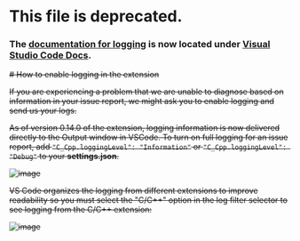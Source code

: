 # This file is deprecated.

### The [documentation for logging](https://code.visualstudio.com/docs/cpp/enable-logging-cpp) is now located under [Visual Studio Code Docs](https://code.visualstudio.com/docs).

<s>
# How to enable logging in the extension

If you are experiencing a problem that we are unable to diagnose based on information in your issue report, we might ask you to enable logging and send us your logs.

As of version 0.14.0 of the extension, logging information is now delivered directly to the Output window in VSCode. To turn on full logging for an issue report, add `"C_Cpp.loggingLevel": "Information"` or `"C_Cpp.loggingLevel": "Debug"` to your **settings.json**.

![image](https://user-images.githubusercontent.com/12818240/44601186-8a2af380-a790-11e8-9094-7064d1ba3cfb.png)

VS Code organizes the logging from different extensions to improve readability so you must select the "C/C++" option in the log filter selector to see logging from the C/C++ extension:

![image](https://user-images.githubusercontent.com/12818240/39769357-d6673bea-52a0-11e8-86c6-3be91618e8fc.png)

</s>
